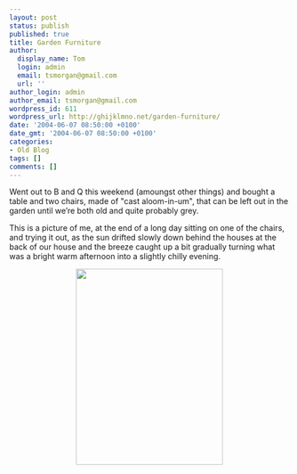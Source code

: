 ```yaml
---
layout: post
status: publish
published: true
title: Garden Furniture
author:
  display_name: Tom
  login: admin
  email: tsmorgan@gmail.com
  url: ''
author_login: admin
author_email: tsmorgan@gmail.com
wordpress_id: 611
wordpress_url: http://ghijklmno.net/garden-furniture/
date: '2004-06-07 08:50:00 +0100'
date_gmt: '2004-06-07 08:50:00 +0100'
categories:
- Old Blog
tags: []
comments: []
---
```

<p>Went out to B and Q this weekend (amoungst other things) and bought a table and two chairs, made of "cast aloom-in-um", that can be left out in the garden until we&#8217;re both old and quite probably grey.</p>

<p> This is a picture of me, at the end of a long day sitting on one of the chairs, and trying it out, as the sun drifted slowly down behind the houses at the back of our house and the breeze caught up a bit gradually turning what was a bright warm afternoon into a slightly chilly evening.</p>

<p><center><img src="/images/blog/incidental/06061911.jpg" width="264" height="352" /></center></p>

